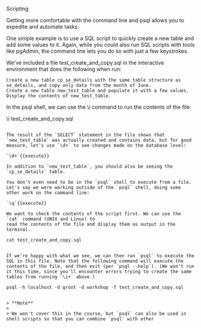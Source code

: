 Scripting

Getting more comfortable with the command line and psql allows you to expedite and automate tasks.

One simple example is to use a SQL script to quickly create a new table and add some values to it. Again, while you could also run SQL scripts with tools like pgAdmin, the command line lets you do so with just a few keystrokes.

We've included a file test_create_and_copy.sql in the interactive environment that does the following when run:

    Create a new table cp_se_details with the same table structure as se_details, and copy only data from the month of June.
    Create a new table new_test_table and populate it with a few values.
    Display the contents of new_test_table.

In the psql shell, we can use the \i command to run the contents of the file:

\i test_create_and_copy.sql
```{{execute}}

The result of the `SELECT` statement in the file shows that `new_test_table` was actually created and contains data, but for good measure, let's use `\d+` to see changes made on the database level:

`\d+`{{execute}}

In addition to `new_test_table`, you should also be seeing the `cp_se_details` table.

You don't even need to be in the `psql` shell to execute from a file. Let's say we were working outside of the `psql` shell, doing some other work on the command line:

`\q`{{execute}}

We want to check the contents of the script first. We can use the `cat` command (UNIX and Linux) to
read the contents of the file and display them as output in the terminal.

cat test_create_and_copy.sql


If we're happy with what we see, we can then run `psql` to execute the SQL in this file. Note that the following command will execute the contents of the file, and then exit (per `psql --help`). (We won't run it this time, since you'll encounter errors trying to create the same tables from running `\i+` above.)

psql -h localhost -U groot -d workshop -f test_create_and_copy.sql


> **Note**
> 
> We won't cover this in the course, but `psql` can also be used in shell scripts so that you can combine `psql` with other 
